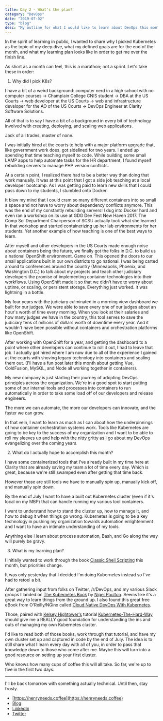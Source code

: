 ```yaml
---
title: Day 2 - What's the plan?
category: "DevOps"
date: "2019-07-02"
type: "blog"
desc: "My outline for what I would like to learn about DevOps this month."
---
```


In the spirit of learning in public, I wanted to share why I picked Kubernetes as the topic of my deep dive, what my defined goals are for the end of the month, and what my learning plan looks like in order to get me over the finish line.

As short as a month can feel, this is a marathon; not a sprint. Let's take these in order:

1. Why did I pick K8s?

I have a bit of a weird background: computer nerd in a high school with no computer courses -> Champlain College CNIS student -> DBA at the US Courts -> web developer at the US Courts -> web and infrastructure developer for the AO of the US Courts -> DevOps Engineer at Clarity Software Solutions.

All of that is to say I have a bit of a background in every bit of technology involved with creating, deploying, and scaling web applications.

Jack of all trades, master of none.

I was initially hired at the courts to help with a major platform upgrade that, like government work does, got sidelined for two years. I ended up spending that time teaching myself to code. While building some small LAMP apps to help automate tasks for the HR department, I found myself rebuilding servers to manage PHP version conflicts.

At a certain point, I realized there had to be a better way than doing that work manually. It was at this point that I got a side job teaching at a local developer bootcamp. As I was getting paid to learn new skills that I could pass down to my students, I stumbled onto Docker.

It blew my mind that I could cram so many different containers into so small a space and not have to worry about dependency conflicts anymore. This was the end of my constantly rebuilding servers! I dug into Docker hard and even ran a workshop on its use at GDG Dev Fest New Haven 2017. The Comp Sci Department Chairperson of SCSU actually took what she learned in that workshop and started containerizing up her lab environments for her students. Yet another example of how teaching is one of the best ways to learn.

After myself and other developers in the US Courts made enough noise about containers being the future, we finally got the folks in D.C. to build us a national OpenShift environment. Game on. This opened the doors to our small applications built in our own districts to go national. I was being carted around to conferences around the country (Minneapolis, Phoenix, and Washington D.C.) to talk about my projects and teach other judiciary developers the promise of implementing container technologies into their workflows. Using OpenShift made it so that we didn't have to worry about uptime, or scaling, or persistent storage. Everything just worked. It was lightning in a bottle.

My four years with the judiciary culminated in a morning view dashboard we built for our judges. We were able to save every one of our judges about an hour's worth of time every morning. When you look at their salaries and how many judges we have in the country, this tool serves to save the judiciary tens of millions of dollars worth of downtime every year. And it wouldn't have been possible without containers and orchestration platforms like OpenShift.

After working with OpenShift for a year, and getting the dashboard to a point where other developers can continue to roll it out, I had to leave that job. I actually got hired where I am now due to all of the experience I gained at the courts with shoving legacy technology into containers and scaling them out. (I'll have a fun post later this month about getting Vue, ColdFusion, MySQL, and Node all working together in containers).

My new company is just starting their journey of adopting DevOps principles across the organization. We're in a good spot to start putting some of our internal tools and processes into containers to run automatically in order to take some load off of our developers and release engineers.

The more we can automate, the more our developers can innovate, and the faster we can grow.

In that vein, I want to learn as much as I can about how the underpinnings of how container orchestration systems work. Tools like Kubernetes are going to be key to the success of my organization and I want to be able to roll my sleeves up and help with the nitty gritty as I go about my DevOps evangelizing over the coming years.

2. What do I actually hope to accomplish this month?

I have some containerized tools that I've already built in my time here at Clarity that are already saving my team a lot of time every day. Which is great, because we're still swamped even after getting that time back.

However those are still tools we have to manually spin up, manually kick off, and manually spin down.

By the end of July I want to have a built out Kubernetes cluster (even if it's local on my MBP) that can handle running my various tool containers.

I want to understand how to stand the cluster up, how to manage it, and how to debug it when things go wrong. Kubernetes is going to be a key technology in pushing my organization towards automation enlightenment and I want to have an intimate understanding of my tools.

Anything else I learn about process automation, Bash, and Go along the way will purely be gravy.

3. What is my learning plan?

I initially wanted to work through the book [Classic Shell Scripting](http://shop.oreilly.com/product/9780596005955.do) this month, but priorities change.

It was only yesterday that I decided I'm doing Kubernetes instead so I've had to retool a bit.

After gathering input from folks on Twitter, /r/DevOps, and my various Slack groups I landed on [The Kubernetes Book](https://leanpub.com/thekubernetesbook) by [Nigel Poulton](https://twitter.com/nigelpoulton). Seems like it's a great way to learn things from the ground up. I also found this great free eBook from O'Reilly/NGinx called [Cloud Native DevOps With Kubernetes](https://www.nginx.com/resources/library/cloud-native-devops-with-kubernetes/).

Those, paired with [Kelsey Hightower's](https://github.com/kelseyhightower) tutorial [Kubernetes-The-Hard-Way](https://github.com/kelseyhightower/kubernetes-the-hard-way) should give me a REALLY good foundation for understanding the ins and outs of managing my own Kubernetes cluster.

I'd like to read both of those books, work through that tutorial, and have my own cluster set up and captured in code by the end of July. The idea is to still share what I learn every day with all of you, in order to pass that knowledge down to those who come after me. Maybe this will turn into a good resource on setting up your first cluster.

Who knows how many cups of coffee this will all take. So far, we're up to five in the first two days.

---

I'll be back tomorrow with something actually technical. Until then, stay frosty.

- [https://henryneeds.coffee](https://henryneeds.coffee)
- [Blog](https://henryneeds.coffee/blog)
- [LinkedIn](https://linkedin.com/in/henryquinniv)
- [Twitter](https://twitter.com/quinncuatro)
